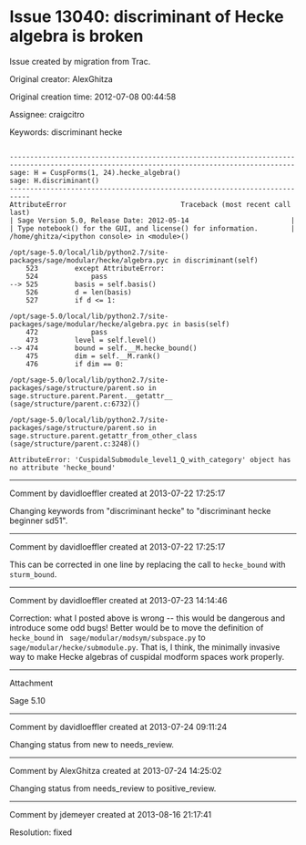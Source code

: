 # Issue 13040: discriminant of Hecke algebra is broken

Issue created by migration from Trac.

Original creator: AlexGhitza

Original creation time: 2012-07-08 00:44:58

Assignee: craigcitro

Keywords: discriminant hecke


```

----------------------------------------------------------------------
----------------------------------------------------------------------
sage: H = CuspForms(1, 24).hecke_algebra()
sage: H.discriminant()
---------------------------------------------------------------------------
AttributeError                            Traceback (most recent call last)
| Sage Version 5.0, Release Date: 2012-05-14                         |
| Type notebook() for the GUI, and license() for information.        |
/home/ghitza/<ipython console> in <module>()

/opt/sage-5.0/local/lib/python2.7/site-packages/sage/modular/hecke/algebra.pyc in discriminant(self)
    523         except AttributeError:
    524             pass
--> 525         basis = self.basis()
    526         d = len(basis)
    527         if d <= 1:

/opt/sage-5.0/local/lib/python2.7/site-packages/sage/modular/hecke/algebra.pyc in basis(self)
    472             pass
    473         level = self.level()
--> 474         bound = self.__M.hecke_bound()
    475         dim = self.__M.rank()
    476         if dim == 0:

/opt/sage-5.0/local/lib/python2.7/site-packages/sage/structure/parent.so in sage.structure.parent.Parent.__getattr__ (sage/structure/parent.c:6732)()

/opt/sage-5.0/local/lib/python2.7/site-packages/sage/structure/parent.so in sage.structure.parent.getattr_from_other_class (sage/structure/parent.c:3248)()

AttributeError: 'CuspidalSubmodule_level1_Q_with_category' object has no attribute 'hecke_bound'
```



---

Comment by davidloeffler created at 2013-07-22 17:25:17

Changing keywords from "discriminant hecke" to "discriminant hecke beginner sd51".


---

Comment by davidloeffler created at 2013-07-22 17:25:17

This can be corrected in one line by replacing the call to `hecke_bound` with `sturm_bound`.


---

Comment by davidloeffler created at 2013-07-23 14:14:46

Correction: what I posted above is wrong -- this would be dangerous and introduce some odd bugs! Better would be to move the definition of `hecke_bound` in ` sage/modular/modsym/subspace.py` to `sage/modular/hecke/submodule.py`. That is, I think, the minimally invasive way to make Hecke algebras of cuspidal modform spaces work properly.


---

Attachment

Sage 5.10


---

Comment by davidloeffler created at 2013-07-24 09:11:24

Changing status from new to needs_review.


---

Comment by AlexGhitza created at 2013-07-24 14:25:02

Changing status from needs_review to positive_review.


---

Comment by jdemeyer created at 2013-08-16 21:17:41

Resolution: fixed
